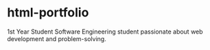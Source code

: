 # html-portfolio
1st Year Student Software Engineering student passionate about web development and problem-solving.
